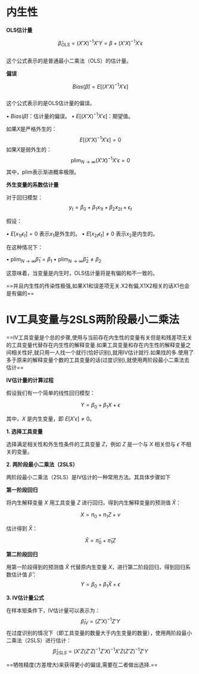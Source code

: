
# 内生性

**OLS估计量**

$$ \hat{\beta}_{OLS} = (X’X)^{-1} X’Y = \beta + (X’X)^{-1} X’\epsilon $$  
这个公式表示的是普通最小二乘法（OLS）的估计量。

**偏误**

$$ Bias(\hat{\beta}) = E[(X’X)^{-1} X’\epsilon] $$  
这个公式表示的是OLS估计量的偏误。

• $Bias(\hat{\beta})$：估计量的偏误。
• $E[(X’X)^{-1} X’\epsilon]$：期望值。

如果$X$是严格外生的：
$$ E[(X’X)^{-1} X’\epsilon] = 0 $$
如果$X$是弱外生的：
$$ \text{plim}_{N \to \infty} (X’X)^{-1} X’\epsilon = 0 $$
其中，$\text{plim}$表示渐进概率极限。

**外生变量的系数估计量**

对于回归模型：
$$ y_t = \beta_0 + \beta_1 x_{1t} + \beta_2 x_{2t} + \epsilon_t $$

假设：

• $E[x_{1t}\epsilon_t] = 0$ 表示$x_1$是外生的。
• $E[x_{2t}\epsilon_t] \neq 0$ 表示$x_2$是内生的。

在这种情况下：

• $\text{plim}_{N \to \infty} \hat{\beta}_1 = \beta_1$
• $\text{plim}_{N \to \infty} \hat{\beta}_2 \neq \beta_2$

这意味着，当变量是内生时，OLS估计量将是有偏的和不一致的。

==并且内生性的传染性极强,如果X1和误差项无关.X2有偏,X1X2相关的话X1也会是有偏的==

# IV工具变量与2SLS两阶段最小二乘法

==IV工具变量是个总的步骤,使用与当前存在内生性的变量有关但是和残差项无关的工具变量代替存在内生性的解释变量.如果工具变量和存在内生性的解释变量之间相关性好,就只用一人找一个就行(恰好识别),就用IV估计就行.如果找的多.使用了多于原来的解释变量个数的工具变量的话(过度识别),就使用两阶段最小二乘法去估计==

**IV估计量的计算过程**

假设我们有一个简单的线性回归模型：

$$ Y = \beta_0 + \beta_1 X + \epsilon $$

其中，$X$ 是内生变量，即 $E[X’\epsilon] \neq 0$。  

**1. 选择工具变量**

选择满足相关性和外生性条件的工具变量 $Z$，例如 $Z$ 是一个与 $X$ 相关但与 $\epsilon$ 不相关的变量。

**2. 两阶段最小二乘法（2SLS）**

两阶段最小二乘法（2SLS）是IV估计的一种常用方法。其具体步骤如下  

**第一阶段回归**

将内生解释变量 $X$ 用工具变量 $Z$ 进行回归，得到内生解释变量的预测值 $\hat{X}$：
  
$$ X = \pi_0 + \pi_1 Z + v $$

估计得到 $\hat{X}$：

$$ \hat{X} = \hat{\pi}_0 + \hat{\pi}_1 Z $$

**第二阶段回归**

用第一阶段得到的预测值 $\hat{X}$ 代替原内生变量 $X$，进行第二阶段回归，得到回归系数估计值 $\hat{\beta}$：
$$ Y = \beta_0 + \beta_1 \hat{X} + \epsilon $$

**3. IV估计量公式**

在样本矩条件下，IV估计量可以表示为：
$$ \hat{\beta}_{IV} = (Z’X)^{-1} Z’Y $$
在过度识别的情况下（即工具变量的数量大于内生变量的数量），使用两阶段最小二乘法（2SLS）进行估计：
$$ \hat{\beta}_{2SLS} = (X’Z(Z’Z)^{-1}Z’X)^{-1} X’Z(Z’Z)^{-1}Z’Y $$

==牺牲精度(方差增大)来获得更小的偏误,需要在二者做出选择.==
